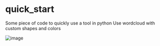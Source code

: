 # quick_start
Some piece of code to quickly use a tool in python
Use wordcloud with custom shapes and colors 

![image](https://user-images.githubusercontent.com/7347376/197579303-41da73ac-a0c6-4d86-b00a-e42af2af4393.png)

